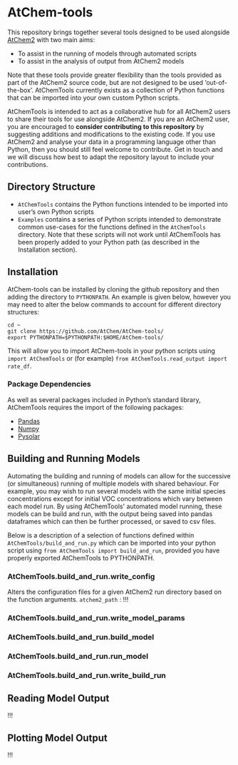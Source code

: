 # AtChem-tools
This repository brings together several tools designed to be used alongside [AtChem2](https://github.com/AtChem/AtChem2) with two main aims: 
-	To assist in the running of models through automated scripts
-	To assist in the analysis of output from AtChem2 models

Note that these tools provide greater flexibility than the tools provided as part of the AtChem2 source code, but are not designed to be used ‘out-of-the-box’. AtChemTools currently exists as a collection of Python functions that can be imported into your own custom Python scripts.

AtChemTools is intended to act as a collaborative hub for all AtChem2 users to share their tools for use alongside AtChem2. If you are an AtChem2 user, you are encouraged to **consider contributing to this repository** by suggesting additions and modifications to the existing code. If you use AtChem2 and analyse your data in a programming language other than Python, then you should still feel welcome to contribute. Get in touch and we will discuss how best to adapt the repository layout to include your contributions.

## Directory Structure

-	`AtChemTools` contains the Python functions intended to be imported into user’s own Python scripts
-	`Examples` contains a series of Python scripts intended to demonstrate common use-cases for the functions defined in the `AtChemTools` directory. Note that these scripts will not work until AtChemTools has been properly added to your Python path (as described in the Installation section).

## Installation

AtChem-tools can be installed by cloning the github repository and then adding the directory to `PYTHONPATH`. An example is given below, however you may need to alter the below commands to account for different directory structures:

```
cd ~
git clone https://github.com/AtChem/AtChem-tools/
export PYTHONPATH=$PYTHONPATH:$HOME/AtChem-tools/
```
This will allow you to import AtChem-tools in your python scripts using `import AtChemTools` or  (for example) `from AtChemTools.read_output import rate_df`.

### Package Dependencies

As well as several packages included in Python’s standard library, AtChemTools requires the import of the following packages:
-	[Pandas](https://pandas.pydata.org)
-	[Numpy](https://numpy.org)
-	[Pysolar](https://pysolar.readthedocs.io/en/latest/#)

## Building and Running Models
Automating the building and running of models can allow for the successive (or simultaneous) running of multiple models with shared behaviour. For example, you may wish to run several models with the same initial species concentrations except for initial VOC concentrations which vary between each model run. By using AtChemTools' automated model running, these models can be build and run, with the output being saved into pandas dataframes which can then be further processed, or saved to csv files.

Below is a description of a selection of functions defined within `AtChemTools/build_and_run.py` which can be imported into your python script using `from AtChemTools import build_and_run`, provided you have properly exported AtChemTools to PYTHONPATH.

### AtChemTools.build_and_run.write_config
Alters the configuration files for a given AtChem2 run directory based on the function arguments.
    `atchem2_path` : 
    !!!

### AtChemTools.build_and_run.write_model_params

### AtChemTools.build_and_run.build_model

### AtChemTools.build_and_run.run_model

### AtChemTools.build_and_run.write_build_run



## Reading Model Output
!!!
## Plotting Model Output
!!!


